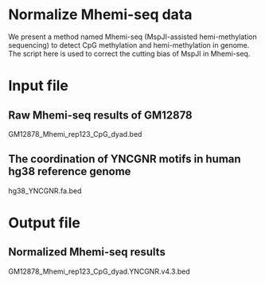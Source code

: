 # Normalize Mhemi-seq data
We present a method named Mhemi-seq (MspJI-assisted hemi-methylation sequencing) to detect CpG methylation and hemi-methylation in genome. The script here is used to correct the cutting bias of MspJI in Mhemi-seq. 

# Input file
## Raw Mhemi-seq results of GM12878
GM12878_Mhemi_rep123_CpG_dyad.bed
## The coordination of YNCGNR motifs in human hg38 reference genome
hg38_YNCGNR.fa.bed

# Output file
## Normalized Mhemi-seq results
GM12878_Mhemi_rep123_CpG_dyad.YNCGNR.v4.3.bed
